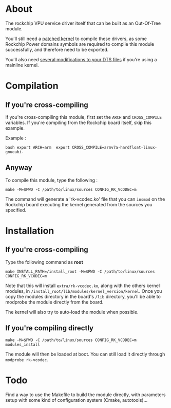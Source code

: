 # About

The rockchip VPU service driver itself that can be built as an 
Out-Of-Tree module.

You'll still need a [patched kernel](https://github.com/Miouyouyou/MyyQi/blob/master/patches/kernel/v4.10-rc4/0013-Export-rockchip_pmu_set_idle_request-for-out-of-tree.patch) 
to compile these drivers, as some Rockchip Power domains symbols are 
required to compile this module successfully, and therefore need to be
exported.

You'll also need [several modifications to your DTS files](https://github.com/Miouyouyou/MyyQi/blob/master/patches/kernel/v4.10-rc4/0012-arm-dts-Adding-and-enabling-VPU-services-addresses-f.patch) if 
you're using a mainline kernel.

# Compilation

## If you're cross-compiling

If you're cross-compiling this module, first set the `ARCH` and 
`CROSS_COMPILE` variables. If you're compiling from the Rockchip board
itself, skip this example.

Example :

``bash
export ARCH=arm 
export CROSS_COMPILE=armv7a-hardfloat-linux-gnueabi-
``

## Anyway

To compile this module, type the following :

    make -M=$PWD -C /path/to/linux/sources CONFIG_RK_VCODEC=m

The command will generate a 'rk-vcodec.ko' file that you can `insmod`
on the Rockchip board executing the kernel generated from the sources
you specified.

# Installation

## If you're cross-compiling

Type the following command as **root**

    make INSTALL_PATH=/install_root -M=$PWD -C /path/to/linux/sources CONFIG_RK_VCODEC=m

Note that this will install `extra/rk-vcodec.ko`, along with the others
kernel modules, in `/install_root/lib/modules/kernel_version/kernel`. 
Once you copy the modules directory in the board's `/lib` directory, 
you'll be able to modprobe the module directly from the board.

The kernel will also try to auto-load the module when possible.

## If you're compiling directly

    make -M=$PWD -C /path/to/linux/sources CONFIG_RK_VCODEC=m modules_install

The module will then be loaded at boot. You can still load it directly through
`modprobe rk-vcodec`.

# Todo

Find a way to use the Makefile to build the module directly, with 
parameters setup with some kind of configuration system
(Cmake, autotools)...

